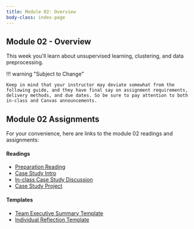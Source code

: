 ```yaml
---
title: Module 02: Overview
body-class: index-page
---
```


## Module 02 - Overview

This week you'll learn about unsupervised learning, clustering, and data preprocessing.

!!! warning "Subject to Change"
	
	Keep in mind that your instructor may deviate somewhat from the following guide, and they have final say on assignment requirements, delivery methods, and due dates. So be sure to pay attention to both in-class and Canvas announcements.

## Module 02 Assignments

For your convenience, here are links to the module 02 readings and assignments:

#### Readings

* [Preparation Reading](./reading.html)
* [Case Study Intro](./intro.html)
* [In-class Case Study Discussion](./discussion.html)
* [Case Study Project](./project.html)

#### Templates

* [Team Executive Summary Template](./summary.docx)
* [Individual Reflection Template]({{URLROOT}}/course/reflection.docx)